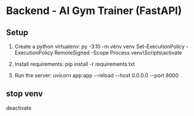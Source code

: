 # Backend - AI Gym Trainer (FastAPI)
## Setup
1. Create a python virtualenv:
   py -3.10 -m venv venv
   Set-ExecutionPolicy -ExecutionPolicy RemoteSigned -Scope Process
   venv\Scripts\activate

2. Install requirements:
   pip install -r requirements.txt

3. Run the server:
   uvicorn app:app --reload --host 0.0.0.0 --port 8000

## stop venv
 deactivate